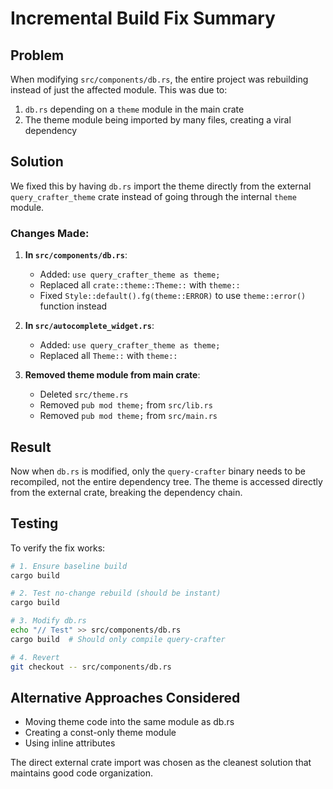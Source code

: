 # Incremental Build Fix Summary

## Problem
When modifying `src/components/db.rs`, the entire project was rebuilding instead of just the affected module. This was due to:
1. `db.rs` depending on a `theme` module in the main crate
2. The theme module being imported by many files, creating a viral dependency

## Solution
We fixed this by having `db.rs` import the theme directly from the external `query_crafter_theme` crate instead of going through the internal `theme` module.

### Changes Made:

1. **In `src/components/db.rs`**:
   - Added: `use query_crafter_theme as theme;`
   - Replaced all `crate::theme::Theme::` with `theme::`
   - Fixed `Style::default().fg(theme::ERROR)` to use `theme::error()` function instead

2. **In `src/autocomplete_widget.rs`**:
   - Added: `use query_crafter_theme as theme;`
   - Replaced all `Theme::` with `theme::`

3. **Removed theme module from main crate**:
   - Deleted `src/theme.rs`
   - Removed `pub mod theme;` from `src/lib.rs`
   - Removed `pub mod theme;` from `src/main.rs`

## Result
Now when `db.rs` is modified, only the `query-crafter` binary needs to be recompiled, not the entire dependency tree. The theme is accessed directly from the external crate, breaking the dependency chain.

## Testing
To verify the fix works:
```bash
# 1. Ensure baseline build
cargo build

# 2. Test no-change rebuild (should be instant)
cargo build

# 3. Modify db.rs
echo "// Test" >> src/components/db.rs
cargo build  # Should only compile query-crafter

# 4. Revert
git checkout -- src/components/db.rs
```

## Alternative Approaches Considered
- Moving theme code into the same module as db.rs
- Creating a const-only theme module
- Using inline attributes

The direct external crate import was chosen as the cleanest solution that maintains good code organization.